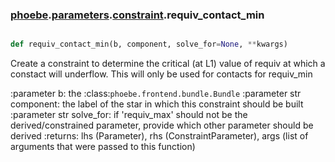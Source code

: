 ### [phoebe](phoebe.md).[parameters](phoebe.parameters.md).[constraint](phoebe.parameters.constraint.md).requiv_contact_min

```py

def requiv_contact_min(b, component, solve_for=None, **kwargs)

```



Create a constraint to determine the critical (at L1) value of
requiv at which a constact will underflow.  This will only be used
for contacts for requiv_min

:parameter b: the :class:`phoebe.frontend.bundle.Bundle`
:parameter str component: the label of the star in which this
    constraint should be built
:parameter str solve_for:  if 'requiv_max' should not be the derived/constrained
    parameter, provide which other parameter should be derived
:returns: lhs (Parameter), rhs (ConstraintParameter), args (list of arguments
    that were passed to this function)

